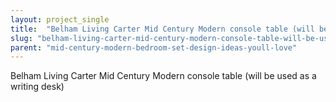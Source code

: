 ```yaml
---
layout: project_single
title:  "Belham Living Carter Mid Century Modern console table (will be used as a writing desk)"
slug: "belham-living-carter-mid-century-modern-console-table-will-be-used-as-a-writing-desk"
parent: "mid-century-modern-bedroom-set-design-ideas-youll-love"
---
```

Belham Living Carter Mid Century Modern console table (will be used as a writing desk)